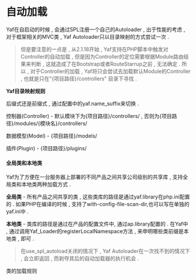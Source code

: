 # 自动加载

Yaf在自启动的时候 , 会通过SPL注册一个自己的Autoloader , 出于性能的考虑 , 对于框架相关的MVC类 , Yaf Autoloader只以目录映射的方式尝试一次 .

> 但是要注意的一点是 , 从2.1.18开始 , Yaf支持在PHP脚本中触发对Controller的自动加载 , 但是因为Controller的定位需要根据Module路由结果来判断 , 这就造成了在Bootstrap或者RouteStarrup之前 , 无法确定 . 所以 , 对于Controller的加载 , Yaf将只会尝试去加载默认Module的Controller , 也就是只在"{项目路径}/controllers" 目录下寻找 .

**Yaf目录映射规则**

后缀式还是前缀式 , 通过配置中的yaf.name\_suffix来切换 .

控制器\(Controller\) - 默认模块下为{项目路径}/controllers/ , 否则为{项目路径}/modules/{模块名}/controllers/

数据模型\(Model\) - {项目路径}/models/

插件\(Plugin\) - {项目路径}/plugins/

#### 全局类和本地类

Yaf为了方便在一台服务器上部署的不同产品之间共享公司级别的共享库 , 支持全局类和本地类两种加载方式 .

**全局类** - 所有产品之间共享的类 , 这些类库的路径是通过yaf.library在php.ini配置的 . 如果PHP在编译的时候 , 支持了with-config-file-scan-dir,也可以写在单独的yaf.ini中 .

**本地类** - 类库的路径是通过在产品的配置文件中, 通过ap.library配置的 . 在Yaf中 , 通过调用Yaf\_Loader的registerLocalNamespace方法 , 来申明哪些类前缀是本地类 , 即可 .

> 在use\_spl\_autoload关闭的情况下 , Yaf Autoloader在一次找不到的情况下 , 会立即返回 , 而剥夺其后的自动加载器的执行机会 .

类的加载规则

